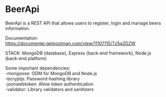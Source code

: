 # BeerApi

BeerApi is a REST API that allows users to register, login and manage beers information.

Documentation: https://documenter.getpostman.com/view/11107115/Tz5qZGZW

STACK: MongoDB (database), Express (back-end framework), Node.js (back-end platform)

Some important dependencies:<br>
-mongoose: ODM for MongoDB and Node.js<br>
-bcryptjs: Password-hashing library<br>
-jsonwebtoken: Allow token authentication<br>
-validator: Library validators and sanitizers

